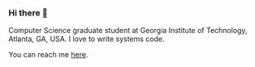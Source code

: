 ### Hi there 👋

Computer Science graduate student at Georgia Institute of Technology, Atlanta, GA, USA.
I love to write systems code.

You can reach me [here](https://www.linkedin.com/in/saubhikm/).
        
<!--
**saubhik/saubhik** is a ✨ _special_ ✨ repository because its `README.md` (this file) appears on your GitHub profile.

Here are some ideas to get you started:

- 🔭 I’m currently working on ...
- 🌱 I’m currently learning ...
- 👯 I’m looking to collaborate on ...
- 🤔 I’m looking for help with ...
- 💬 Ask me about ...
- 📫 How to reach me: ...
- 😄 Pronouns: ...
- ⚡ Fun fact: ...
-->
